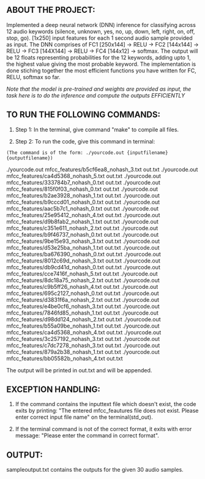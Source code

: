 ## ABOUT THE PROJECT:

Implemented a deep neural network (DNN) inference for classifying across 12 audio keywords (silence, unknown, yes, no, up, down, left, right, on, off, stop, go). [1x250] input features for each 1 second audio sample provided as input. The DNN comprises of FC1 [250x144] -> RELU -> FC2 [144x144] -> RELU -> FC3 [144X144] -> RELU -> FC4 [144x12] -> softmax. The output will be 12 floats representing probabilities for the 12 keywords, adding upto 1, the highest value giving the most probable keyword. The implementation is done stiching together the most efficient functions you have written for FC, RELU, softmax so far. 

*Note that the model is pre-trained and weights are provided as input, the task here is to do the inference and compute the outputs EFFICIENTLY*

## TO RUN THE FOLLOWING COMMANDS:
1. Step 1: In the terminal, give command "make" to compile all files.

2. Step 2: To run the code, give this command in terminal:
 ```
 (The command is of the form: ./yourcode.out {inputfilename} {outputfilename})
 ```

   ./yourcode.out mfcc_features/b5cf6ea8_nohash_3.txt out.txt
   ./yourcode.out mfcc_features/ca4d5368_nohash_5.txt out.txt
   ./yourcode.out mfcc_features/333784b7_nohash_0.txt out.txt
   ./yourcode.out mfcc_features/815f0f03_nohash_0.txt out.txt
   ./yourcode.out mfcc_features/b2ae3928_nohash_1.txt out.txt
   ./yourcode.out mfcc_features/b9cccd01_nohash_0.txt out.txt
   ./yourcode.out mfcc_features/aac5b7c1_nohash_0.txt out.txt
   ./yourcode.out mfcc_features/25e95412_nohash_4.txt out.txt
   ./yourcode.out mfcc_features/d9b8fab2_nohash_1.txt out.txt
   ./yourcode.out mfcc_features/c351e611_nohash_2.txt out.txt
   ./yourcode.out mfcc_features/b9f46737_nohash_0.txt out.txt
   ./yourcode.out mfcc_features/9be15e93_nohash_3.txt out.txt
   ./yourcode.out mfcc_features/d53e25ba_nohash_1.txt out.txt
   ./yourcode.out mfcc_features/ba676390_nohash_0.txt out.txt
   ./yourcode.out mfcc_features/8012c69d_nohash_3.txt out.txt
   ./yourcode.out mfcc_features/db9cd41d_nohash_0.txt out.txt
   ./yourcode.out mfcc_features/cce7416f_nohash_5.txt out.txt
   ./yourcode.out mfcc_features/8dc18a75_nohash_2.txt out.txt
   ./yourcode.out mfcc_features/c9b5ff26_nohash_4.txt out.txt
   ./yourcode.out mfcc_features/695c2127_nohash_0.txt out.txt
   ./yourcode.out mfcc_features/d3831f6a_nohash_2.txt out.txt
   ./yourcode.out mfcc_features/e4be0cf6_nohash_3.txt out.txt
   ./yourcode.out mfcc_features/7846fd85_nohash_1.txt out.txt
   ./yourcode.out mfcc_features/d98dd124_nohash_2.txt out.txt
   ./yourcode.out mfcc_features/b55a09be_nohash_1.txt out.txt
   ./yourcode.out mfcc_features/ca4d5368_nohash_4.txt out.txt
   ./yourcode.out mfcc_features/3c257192_nohash_3.txt out.txt
   ./yourcode.out mfcc_features/c7dc7278_nohash_3.txt out.txt
   ./yourcode.out mfcc_features/879a2b38_nohash_1.txt out.txt
   ./yourcode.out mfcc_features/bb05582b_nohash_4.txt out.txt

The output will be printed in out.txt and will be appended.

## EXCEPTION HANDLING:

   1. If the command contains the inputtext file which doesn't exist, the code exits by printing:
   "The entered mfcc_feautures file does not exist. Please enter correct input file name" on the terminal(std_out).

   2. If the terminal command is not of the correct format, it exits with error message:
   "Please enter the command in correct format".


## OUTPUT:

sampleoutput.txt contains the outputs for the given 30 audio samples.



    
    

